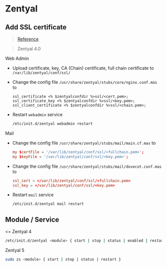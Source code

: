 # Zentyal

## Add SSL certificate

> [Reference](https://doc.zentyal.org/en/ca.html)

> Zentyal 4.0

Web Admin

- Upload certificate, key, CA (Chain) certificate, full chain certificate to `/var/lib/zentyal/conf/ssl/`
  
- Change the config file `/usr/share/zentyal/stubs/core/nginx.conf.mas` to
  
  ```nginx
  ssl_certificate <% $zentyalconfdir %>ssl/<cert.pem>;
  ssl_certificate_key <% $zentyalconfdir %>ssl/<key.pem>;
  ssl_client_certificate <% $zentyalconfdir %>ssl/<chain.pem>;
  ```

- Restart `webadmin` service

  ```sh
  /etc/init.d/zentyal webadmin restart
  ```

Mail

- Change the config file `/usr/share/zentyal/stubs/mail/main.cf.mas` to
  
  ```conf
  my $certFile = '/var/lib/zentyal/conf/ssl/<fullchain.pem>';
  my $keyFile = '/var/lib/zentyal/conf/ssl/<key.pem>';
  ```

- Change the config file `/usr/share/zentyal/stubs/mail/dovecot.conf.mas` to
  
  ```conf
  ssl_cert = </var/lib/zentyal/conf/ssl/<fullchain.pem>
  ssl_key = </var/lib/zentyal/conf/ssl/<key.pem>
  ```

- Restart `mail` service

  ```sh
  /etc/init.d/zentyal mail restart
  ```

## Module / Service

\<= Zentyal 4

```bash
/etc/init.d/zentyal <module> { start | stop | status | enabled | restart }
```

Zentyal 5

```bash
sudo zs <module> { start | stop | status | restart }
```
